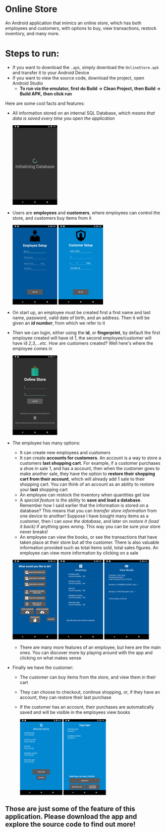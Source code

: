 # Online Store
An Android application that mimics an online store, which has both employees and customers, with options to buy, view transactions, restock inventory, and many more.

# Steps to run:
- If you want to download the `.apk`, simply download the `OnlineStore.apk` and transfer it to your Android Device
- If you want to view the source code, download the project, open Android Studio
  - **To run via the emulator, first do Build -> Clean Project, then Build -> Build APK, then click run** 



Here are some cool facts and features:

- All information stored on an internal SQL Database, *which means that data is saved every time you open the application*

  <img src="images/init_db.png" width="30%"> 

- Users are **employees** and **customers**, where employees can control the store, and customers buy items from it

  <img src="images/emp_signup.png" width="30%"> <img src="images/cust_signup.png" width="30%">

- On start up, an employee must be created first a first name and last name, password, valid date of birth, and an address. Then it will be given an ***id number***, from which we refer to it

- Then we can login, either using the **id**, or **fingerprint**, by default the first employee created will have id *1*, the second employee/customer will have id *2,3,...etc*. How are customers created? Well here's where the employee comes in

  <img src="images/main_screen.png" width="30%"> 

- The employee has many options:

  - It can create new employees and customers
  - It can create **accounts for customers**. An account is a way to store a customers **last shopping cart**. For example, if a customer purchases a shoe in sale 1, and has a account, then when the customer goes to make another sale, they have the option to **restore their shopping cart from their account**, which will already add 1 sale to their shopping cart. You can think of an account as an ability to restore your **last** shopping cart
  - An employee can restock the inventory when quantities get low
  - A *special feature* is the ability to **save and load a database**. Remember how I said earlier that the information is stored on a database? This means that you can *transfer store information* from one device to another! Suppose I have bought many items as a customer, then I can *save the database*, and later on *restore it (load it back)* if anything goes wrong. This way you can be sure your store never breaks!
  - An employee can view the books, or see the transactions that have taken place at their store but all the customer. There is also valuable information provided such as total items sold, total sales figures. An employee can view more information by clicking on a sale

  <img src="images/emp_options.png" width="30%"> <img src="images/inv.png" width="30%"> <img src="images/books.png" width="30%">

  - There are many more features of an employee, but here are the main ones. You can discover more by playing around with the app and clicking on what makes sense

- Finally we have the customer:

  - The customer can buy items from the store, and view them in their cart

  - They can choose to checkout, continue shopping, or, if they have an account, they can restore their last purchase

  - If the customer has an account, their purchases are automatically saved and will be visible in the employees view books

    <img src="images/buy.png" width="30%"> <img src="images/cart.png" width="30%"> 



## Those are just some of the feature of this application. Please download the app and explore the source code to find out more!